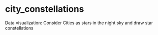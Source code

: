 # city_constellations
Data visualization: Consider Cities as stars in the night sky and draw star constellations
